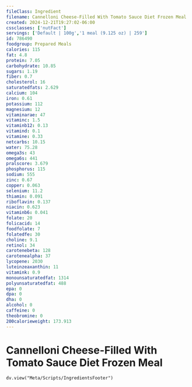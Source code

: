 ```yaml
---
fileClass: Ingredient
filename: Cannelloni Cheese-Filled With Tomato Sauce Diet Frozen Meal
created: 2024-12-21T19:27:02-06:00
cssclasses: ['nutFact']
servings: ['Default | 100g','1 meal (9.125 oz) | 259']
id: 786490
foodgroup: Prepared Meals
calories: 115
fat: 4.8
protein: 7.05
carbohydrate: 10.85
sugars: 1.19
fiber: 0.7
cholesterol: 16
saturatedfats: 2.629
calcium: 104
iron: 0.61
potassium: 112
magnesium: 12
vitaminarae: 47
vitaminc: 1.5
vitaminb12: 0.13
vitamind: 0.1
vitamine: 0.33
netcarbs: 10.15
water: 75.28
omega3s: 43
omega6s: 441
pralscore: 3.679
phosphorus: 115
sodium: 555
zinc: 0.67
copper: 0.063
selenium: 11.2
thiamin: 0.091
riboflavin: 0.137
niacin: 0.623
vitaminb6: 0.041
folate: 20
folicacid: 14
foodfolate: 7
folatedfe: 30
choline: 9.1
retinol: 34
carotenebeta: 128
carotenealpha: 37
lycopene: 2030
luteinzeaxanthin: 11
vitamink: 0.9
monounsaturatedfat: 1314
polyunsaturatedfat: 488
epa: 0
dpa: 0
dha: 0
alcohol: 0
caffeine: 0
theobromine: 0
200calorieweight: 173.913
---
```


# Cannelloni Cheese-Filled With Tomato Sauce Diet Frozen Meal

```dataviewjs
dv.view("Meta/Scripts/IngredientsFooter")
```